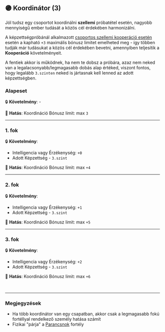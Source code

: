 ## 🟣 Koordinátor (3)

Jól tudsz egy csoportot koordinálni **szellemi** próbatétel esetén, nagyobb mennyiségű ember tudását a közös cél érdekében harmonizálni.

A képzettségpróbánál alkalmazott [csoportos szellemi kooperáció esetén](../037_kepzettsegproba_kooperacio.md#%EF%B8%8F-2-csoportos-szellemi-pr%C3%B3bat%C3%A9tel) esetén a kapható `+3` maximális bónusz limitet emelheted meg - így többen tudják már tudásukat a közös cél érdekében bevetni, amennyiben teljesítik a **Kooperáció** követelményeit.

A fentiek akkor is működnek, ha nem te dobsz a próbára, azaz nem neked van a legalacsonyabb/legmagasabb dobás alap értéked, viszont fontos, hogy legalább `3.szinten` neked is jártasnak kell lenned az adott képzettségben.

### Alapeset

🔒 **Követelmény**: -

🌟 **Hatás**: Koordináció Bónusz limit: max `3`

---
### 1. fok

🔒 **Követelmény**:
- Intelligencia vagy Érzékenység: `+0`
- Adott Képzettség - `3.szint`

🌟 **Hatás**: Koordináció Bónusz limit: max `+4`

---
### 2. fok

🔒 **Követelmény**:
- Intelligencia vagy Érzékenység: `+1`
- Adott Képzettség - `3.szint`

🌟 **Hatás**: Koordináció Bónusz limit: max `+5`

---
### 3. fok

🔒 **Követelmény**:
- Intelligencia vagy Érzékenység: `+2`
- Adott Képzettség - `3.szint`

🌟 **Hatás**: Koordináció Bónusz limit: max `+6`

<br />

---

### Megjegyzések

- Ha több koordinátor van egy csapatban, akkor csak a legmagasabb fokú fortéllyal rendelkező személy hatása számít
- Fizikai "párja" a [Parancsnok](../fortelyok.harci/parancsnok.md) fortély

<br />
